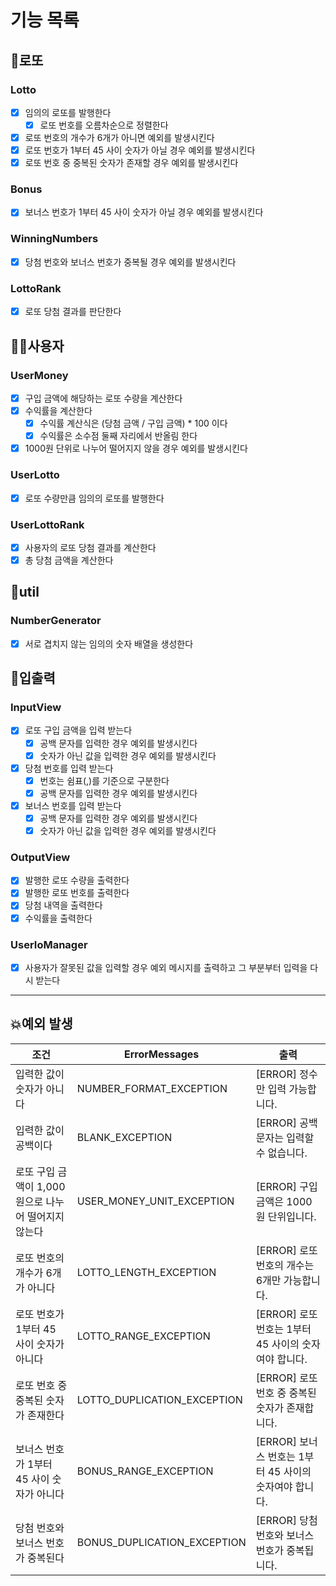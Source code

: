 # 기능 목록

## 🎰로또
### Lotto
- [x] 임의의 로또를 발행한다
    - [x] 로또 번호를 오름차순으로 정렬한다
- [x] 로또 번호의 개수가 6개가 아니면 예외를 발생시킨다
- [x] 로또 번호가 1부터 45 사이 숫자가 아닐 경우 예외를 발생시킨다
- [x] 로또 번호 중 중복된 숫자가 존재할 경우 예외를 발생시킨다

### Bonus
- [x] 보너스 번호가 1부터 45 사이 숫자가 아닐 경우 예외를 발생시킨다

### WinningNumbers
- [x] 당첨 번호와 보너스 번호가 중복될 경우 예외를 발생시킨다

### LottoRank
- [x] 로또 당첨 결과를 판단한다


## 👨‍🦰사용자
### UserMoney
- [x] 구입 금액에 해당하는 로또 수량을 계산한다
- [x] 수익률을 계산한다
    - [x] 수익률 계산식은 (당첨 금액 / 구입 금액) * 100 이다
    - [x] 수익률은 소수점 둘째 자리에서 반올림 한다
- [x] 1000원 단위로 나누어 떨어지지 않을 경우 예외를 발생시킨다

### UserLotto
- [x] 로또 수량만큼 임의의 로또를 발행한다

### UserLottoRank
- [x] 사용자의 로또 당첨 결과를 계산한다
- [x] 총 당첨 금액을 계산한다

## 🧶util
### NumberGenerator
- [x] 서로 겹치지 않는 임의의 숫자 배열을 생성한다


## 📌입출력
### InputView

- [x] 로또 구입 금액을 입력 받는다
    - [x] 공백 문자를 입력한 경우 예외를 발생시킨다
    - [x] 숫자가 아닌 값을 입력한 경우 예외를 발생시킨다
- [x] 당첨 번호를 입력 받는다
    - [x] 번호는 쉼표(,)를 기준으로 구분한다
    - [x] 공백 문자를 입력한 경우 예외를 발생시킨다
- [x] 보너스 번호를 입력 받는다
    - [x] 공백 문자를 입력한 경우 예외를 발생시킨다
    - [x] 숫자가 아닌 값을 입력한 경우 예외를 발생시킨다

### OutputView
- [x] 발행한 로또 수량을 출력한다
- [x] 발행한 로또 번호를 출력한다
- [x] 당첨 내역을 출력한다
- [x] 수익률을 출력한다

### UserIoManager
- [x] 사용자가 잘못된 값을 입력할 경우 예외 메시지를 출력하고 그 부분부터 입력을 다시 받는다

---

## 💥예외 발생
| 조건 | ErrorMessages | 출력                                   |
| --- | --- |--------------------------------------|
| 입력한 값이 숫자가 아니다 | NUMBER_FORMAT_EXCEPTION | [ERROR] 정수만 입력 가능합니다.                |
| 입력한 값이 공백이다 | BLANK_EXCEPTION | [ERROR] 공백 문자는 입력할 수 없습니다.           |
| 로또 구입 금액이 1,000원으로 나누어 떨어지지 않는다 | USER_MONEY_UNIT_EXCEPTION | [ERROR] 구입 금액은 1000원 단위입니다.          |
| 로또 번호의 개수가 6개가 아니다 | LOTTO_LENGTH_EXCEPTION | [ERROR] 로또 번호의 개수는 6개만 가능합니다.        |
| 로또 번호가 1부터 45 사이 숫자가 아니다 | LOTTO_RANGE_EXCEPTION | [ERROR] 로또 번호는 1부터 45 사이의 숫자여야 합니다.  |
| 로또 번호 중 중복된 숫자가 존재한다 | LOTTO_DUPLICATION_EXCEPTION | [ERROR] 로또 번호 중 중복된 숫자가 존재합니다.       |
| 보너스 번호가 1부터 45 사이 숫자가 아니다 | BONUS_RANGE_EXCEPTION | [ERROR] 보너스 번호는 1부터 45 사이의 숫자여야 합니다. |
| 당첨 번호와 보너스 번호가 중복된다 | BONUS_DUPLICATION_EXCEPTION | [ERROR] 당첨 번호와 보너스 번호가 중복됩니다.        |
